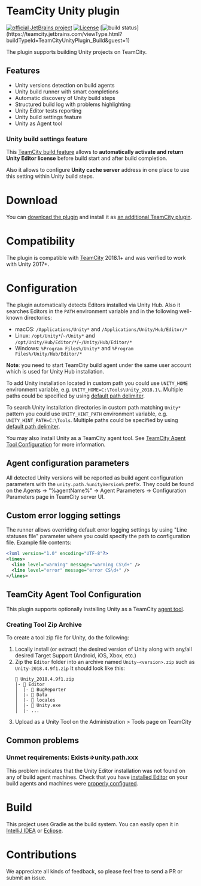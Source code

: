 # TeamCity Unity plugin

[![official JetBrains project](http://jb.gg/badges/official.svg)](https://confluence.jetbrains.com/display/ALL/JetBrains+on+GitHub)
[![License](https://img.shields.io/badge/License-Apache%202.0-blue.svg)](https://opensource.org/licenses/Apache-2.0)
[![build status](https://teamcity.jetbrains.com/app/rest/builds/buildType:(id:TeamCityUnityPlugin_Build)/statusIcon.svg)](https://teamcity.jetbrains.com/viewType.html?buildTypeId=TeamCityUnityPlugin_Build&guest=1)

The plugin supports building Unity projects on TeamCity.

## Features

* Unity versions detection on build agents
* Unity build runner with smart completions
* Automatic discovery of Unity build steps
* Structured build log with problems highlighting
* Unity Editor tests reporting
* Unity build settings feature
* Unity as Agent tool

### Unity build settings feature

This [TeamCity build feature](https://confluence.jetbrains.com/display/TCDL/Adding+Build+Features) allows to **automatically activate and return Unity Editor license** before build start and after build completion.

Also it allows to configure **Unity cache server** address in one place to use this setting within Unity build steps. 

# Download

You can [download the plugin](https://plugins.jetbrains.com/plugin/11453-unity-support) and install it as [an additional TeamCity plugin](https://confluence.jetbrains.com/display/TCDL/Installing+Additional+Plugins).

# Compatibility

The plugin is compatible with [TeamCity](https://www.jetbrains.com/teamcity/download/) 2018.1+ and was verified to work with Unity 2017+.

# Configuration

The plugin automatically detects Editors installed via Unity Hub. Also it searches Editors in the `PATH` environment variable and in the following well-known directories:
* macOS: `/Applications/Unity*` and `/Applications/Unity/Hub/Editor/*`
* Linux: `/opt/Unity*`/`~/Unity*` and `/opt/Unity/Hub/Editor/*`/`~/Unity/Hub/Editor/*`
* Windows: `%Program Files%/Unity*` and `%Program Files%/Unity/Hub/Editor/*`

**Note**: you need to start TeamCity build agent under the same user account which is used for Unity Hub installation.

To add Unity installation located in custom path you could use `UNITY_HOME` environment variable, e.g. `UNITY_HOME=C:\Tools\Unity_2018.1\`. Multiple paths could be specified by using [default path delimiter](https://docs.oracle.com/javase/7/docs/api/java/io/File.html#separator).

To search Unity installation directories in custom path matching `Unity*` pattern you could use `UNITY_HINT_PATH` environment variable, e.g. `UNITY_HINT_PATH=C:\Tools`. Multiple paths could be specified by using [default path delimiter](https://docs.oracle.com/javase/7/docs/api/java/io/File.html#separator).

You may also install Unity as a TeamCity agent tool. See [TeamCity Agent Tool Configuration](#teamcity-agent-tool-configuration) for more information.

## Agent configuration parameters

All detected Unity versions will be reported as build agent configuration parameters with the `unity.path.%unityVersion%` prefix. They could be found on the Agents -> "%agentName%" -> Agent Parameters -> Configuration Parameters page in TeamCity server UI.

## Custom error logging settings

The runner allows overriding default error logging settings by using "Line statuses file" parameter where you could specify the path to configuration file. Example file contents:

```xml
<?xml version="1.0" encoding="UTF-8"?>
<lines>
  <line level="warning" message="warning CS\d+" />
  <line level="error" message="error CS\d+" />
</lines>
```
## TeamCity Agent Tool Configuration

This plugin supports optionally installing Unity as a TeamCity [agent tool](https://confluence.jetbrains.com/display/TCDL/Installing+Agent+Tools).

### Creating Tool Zip Archive

To create a tool zip file for Unity, do the following:
1. Locally install (or extract) the desired version of Unity along with any/all desired Target Support (Android, iOS, Xbox, etc.)
2. Zip the `Editor` folder into an archive named `Unity-<version>.zip` such as `Unity-2018.4.9f1.zip`
    It should look like this:
    ```
    📁 Unity_2018.4.9f1.zip
    |- 📂 Editor
    │  |- 📂 BugReporter
    │  |- 📂 Data
    │  |- 📂 locales
    │  |- 📄 Unity.exe
    │  |- ...
    ```
3. Upload as a Unity Tool on the Administration > Tools page on TeamCity

## Common problems

### Unmet requirements: Exists=>unity.path.xxx

This problem indicates that the Unity Editor installation was not found on any of build agent machines. Check that you have [installed Editor](https://unity3d.com/get-unity/download) on your build agents and machines were [properly configured](#configuration).

# Build

This project uses Gradle as the build system. You can easily open it in [IntelliJ IDEA](https://www.jetbrains.com/idea/help/importing-project-from-gradle-model.html) or [Eclipse](http://gradle.org/eclipse/).

# Contributions

We appreciate all kinds of feedback, so please feel free to send a PR or submit an issue.
